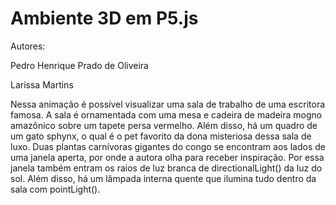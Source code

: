 # Ambiente 3D em P5.js

Autores: 

Pedro Henrique Prado de Oliveira

Larissa Martins

Nessa animação é possível visualizar uma sala de trabalho de uma escritora famosa. A sala é ornamentada com uma mesa e cadeira de madeira mogno amazônico sobre um tapete persa vermelho. Além disso, há um quadro de um gato sphynx, o qual é o pet favorito da dona misteriosa dessa sala de luxo. Duas plantas carnívoras gigantes do congo se encontram aos lados de uma janela aperta, por onde a autora olha para receber inspiração. Por essa janela também entram os raios de luz branca de directionalLight() da luz do sol. Além disso, há um lâmpada interna quente que ilumina tudo dentro da sala com pointLight().
